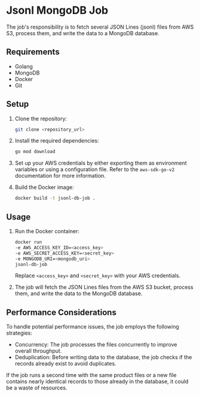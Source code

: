 # Jsonl MongoDB Job


The job's responsibility is to fetch several JSON Lines (jsonl) files from AWS S3, process them, and write the data to a MongoDB database.

## Requirements

- Golang
- MongoDB
- Docker
- Git

## Setup

1. Clone the repository:

    ```bash
    git clone <repository_url>
    ```

2. Install the required dependencies:

    ```bash
    go mod download
    ```

3. Set up your AWS credentials by either exporting them as environment variables or using a configuration file. Refer to the `aws-sdk-go-v2` documentation for more information.

4. Build the Docker image:

    ```bash
    docker build -t jsonl-db-job .
    ```

## Usage

1. Run the Docker container:

    ```bash
    docker run 
    -e AWS_ACCESS_KEY_ID=<access_key> 
    -e AWS_SECRET_ACCESS_KEY=<secret_key> 
    -e MONGODB_URI=<mongodb_uri> 
    jsonl-db-job
    ```

    Replace `<access_key>` and `<secret_key>` with your AWS credentials.

2. The job will fetch the JSON Lines files from the AWS S3 bucket, process them, and write the data to the MongoDB database.

## Performance Considerations

To handle potential performance issues, the job employs the following strategies:

- Concurrency: The job processes the files concurrently to improve overall throughput.
- Deduplication: Before writing data to the database, the job checks if the records already exist to avoid duplicates.

If the job runs a second time with the same product files or a new file contains nearly identical records to those already in the database, it could be a waste of resources.
